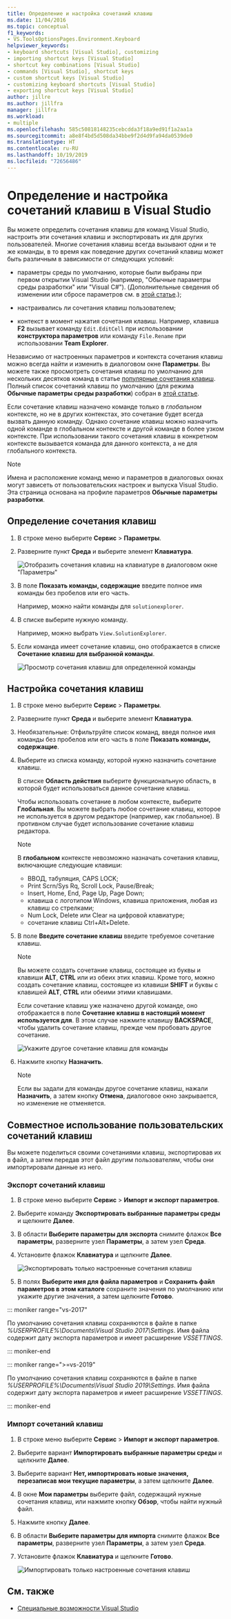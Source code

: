 ```yaml
---
title: Определение и настройка сочетаний клавиш
ms.date: 11/04/2016
ms.topic: conceptual
f1_keywords:
- VS.ToolsOptionsPages.Environment.Keyboard
helpviewer_keywords:
- keyboard shortcuts [Visual Studio], customizing
- importing shortcut keys [Visual Studio]
- shortcut key combinations [Visual Studio]
- commands [Visual Studio], shortcut keys
- custom shortcut keys [Visual Studio]
- customizing keyboard shortcuts [Visual Studio]
- exporting shortcut keys [Visual Studio]
author: jillre
ms.author: jillfra
manager: jillfra
ms.workload:
- multiple
ms.openlocfilehash: 585c50818148235cebcdda3f18a9ed91f1a2aa1a
ms.sourcegitcommit: a8e8f4bd5d508da34bbe9f2d4d9fa94da0539de0
ms.translationtype: HT
ms.contentlocale: ru-RU
ms.lasthandoff: 10/19/2019
ms.locfileid: "72656486"
---
```

# <a name="identify-and-customize-keyboard-shortcuts-in-visual-studio"></a>Определение и настройка сочетаний клавиш в Visual Studio

Вы можете определить сочетания клавиш для команд Visual Studio, настроить эти сочетания клавиш и экспортировать их для других пользователей. Многие сочетания клавиш всегда вызывают одни и те же команды, в то время как поведение других сочетаний клавиш может быть различным в зависимости от следующих условий:

- параметры среды по умолчанию, которые были выбраны при первом открытии Visual Studio (например, "Обычные параметры среды разработки" или "Visual C#"). (Дополнительные сведения об изменении или сбросе параметров см. в [этой статье](environment-settings.md).);

- настраивались ли сочетания клавиш пользователем;

- контекст в момент нажатия сочетания клавиш. Например, клавиша **F2** вызывает команду `Edit.EditCell` при использовании **конструктора параметров** или команду `File.Rename` при использовании **Team Explorer**.

Независимо от настроенных параметров и контекста сочетания клавиш можно всегда найти и изменить в диалоговом окне **Параметры**. Вы можете также просмотреть сочетания клавиш по умолчанию для нескольких десятков команд в статье [популярные сочетания клавиш](../ide/default-keyboard-shortcuts-for-frequently-used-commands-in-visual-studio.md). Полный список сочетаний клавиш по умолчанию (для режима **Обычные параметры среды разработки**) собран в [этой статье](../ide/default-keyboard-shortcuts-in-visual-studio.md).

Если сочетание клавиш назначено команде только в *глобальном* контексте, но не в других контекстах, это сочетание будет всегда вызвать данную команду. Однако сочетание клавиш можно назначить одной команде в глобальном контексте и другой команде в более узком контексте. При использовании такого сочетания клавиш в конкретном контексте вызывается команда для данного контекста, а не для глобального контекста.

> [!NOTE]
> Имена и расположение команд меню и параметров в диалоговых окнах могут зависеть от пользовательских настроек и выпуска Visual Studio. Эта страница основана на профиле параметров **Обычные параметры разработки**.

## <a name="identify-a-keyboard-shortcut"></a>Определение сочетания клавиш

1. В строке меню выберите **Сервис** > **Параметры**.

2. Разверните пункт **Среда** и выберите элемент **Клавиатура**.

   ![Отобразить сочетания клавиш на клавиатуре в диалоговом окне "Параметры"](../ide/media/optionskeyboard.png)

3. В поле **Показать команды, содержащие** введите полное имя команды без пробелов или его часть.

   Например, можно найти команды для `solutionexplorer`.

4. В списке выберите нужную команду.

    Например, можно выбрать `View.SolutionExplorer`.

5. Если команда имеет сочетание клавиш, оно отображается в списке **Сочетание клавиш для выбранной команды**.

   ![Просмотр сочетания клавиш для определенной команды](../ide/media/viewshortcut.png)

## <a name="customize-a-keyboard-shortcut"></a>Настройка сочетания клавиш

1. В строке меню выберите **Сервис** > **Параметры**.

2. Разверните пункт **Среда** и выберите элемент **Клавиатура**.

3. Необязательные: Отфильтруйте список команд, введя полное имя команды без пробелов или его часть в поле **Показать команды, содержащие**.

4. Выберите из списка команду, которой нужно назначить сочетание клавиш.

   В списке **Область действия** выберите функциональную область, в которой будет использоваться данное сочетание клавиш.

   Чтобы использовать сочетание в любом контексте, выберите **Глобальная**. Вы можете выбрать любое сочетание клавиш, которое не используется в другом редакторе (например, как глобальное). В противном случае будет использование сочетание клавиш редактора.

   > [!NOTE]
   > В **глобальном** контексте невозможно назначать сочетания клавиш, включающие следующие клавиши:
   >
   > - ВВОД, табуляция, CAPS LOCK;
   > - Print Scrn/Sys Rq, Scroll Lock, Pause/Break;
   > - Insert, Home, End, Page Up, Page Down;
   > - клавиша с логотипом Windows, клавиша приложения, любая из клавиш со стрелками;
   > - Num Lock, Delete или Clear на цифровой клавиатуре;
   > - сочетание клавиш Ctrl+Alt+Delete.

6. В поле **Введите сочетание клавиш** введите требуемое сочетание клавиш.

    > [!NOTE]
    > Вы можете создать сочетание клавиш, состоящее из буквы и клавиши **ALT**, **CTRL** или из обеих этих клавиш. Кроме того, можно создать сочетание клавиш, состоящее из клавиши **SHIFT** и буквы с клавишей **ALT**, **CTRL** или обеими этими клавишами.

     Если сочетание клавиш уже назначено другой команде, оно отображается в поле **Сочетание клавиш в настоящий момент используется для**. В этом случае нажмите клавишу **BACKSPACE**, чтобы удалить сочетание клавиш, прежде чем пробовать другое сочетание.

    ![Укажите другое сочетание клавиш для команды](../ide/media/reassignshortcut.png)

7. Нажмите кнопку **Назначить**.

    > [!NOTE]
    > Если вы задали для команды другое сочетание клавиш, нажали **Назначить**, а затем кнопку **Отмена**, диалоговое окно закрывается, но изменение не отменяется.

## <a name="share-custom-keyboard-shortcuts"></a>Совместное использование пользовательских сочетаний клавиш

Вы можете поделиться своими сочетаниями клавиш, экспортировав их в файл, а затем передав этот файл другим пользователям, чтобы они импортировали данные из него.

### <a name="to-export-only-keyboard-shortcuts"></a>Экспорт сочетаний клавиш

1. В строке меню выберите **Сервис** > **Импорт и экспорт параметров**.

2. Выберите команду **Экспортировать выбранные параметры среды** и щелкните **Далее**.

3. В области **Выберите параметры для экспорта** снимите флажок **Все параметры**, разверните узел **Параметры**, а затем узел **Среда**.

4. Установите флажок **Клавиатура** и щелкните **Далее**.

   ![Экспортировать только настроенные сочетания клавиш](../ide/media/exportshortcuts.png)

5. В полях **Выберите имя для файла параметров** и **Сохранить файл параметров в этом каталоге** сохраните значения по умолчанию или укажите другие значения, а затем щелкните **Готово**.

::: moniker range="vs-2017"

По умолчанию сочетания клавиш сохраняются в файле в папке *%USERPROFILE%\Documents\Visual Studio 2017\Settings*. Имя файла содержит дату экспорта параметров и имеет расширение *VSSETTINGS*.

::: moniker-end

::: moniker range=">=vs-2019"

По умолчанию сочетания клавиш сохраняются в файле в папке *%USERPROFILE%\Documents\Visual Studio 2019\Settings*. Имя файла содержит дату экспорта параметров и имеет расширение *VSSETTINGS*.

::: moniker-end

### <a name="to-import-only-keyboard-shortcuts"></a>Импорт сочетаний клавиш

1. В строке меню выберите **Сервис** > **Импорт и экспорт параметров**.

2. Выберите вариант **Импортировать выбранные параметры среды** и щелкните **Далее**.

3. Выберите вариант **Нет, импортировать новые значения, перезаписав мои текущие параметры**, а затем щелкните **Далее**.

4. В окне **Мои параметры** выберите файл, содержащий нужные сочетания клавиш, или нажмите кнопку **Обзор**, чтобы найти нужный файл.

5. Нажмите кнопку **Далее**.

6. В области **Выберите параметры для импорта** снимите флажок **Все параметры**, разверните узел **Параметры**, а затем узел **Среда**.

7. Установите флажок **Клавиатура** и щелкните **Готово**.

   ![Импортировать только настроенные сочетания клавиш](../ide/media/importshortcuts.png)

## <a name="see-also"></a>См. также

- [Специальные возможности Visual Studio](../ide/reference/accessibility-features-of-visual-studio.md)
